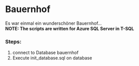 # Bauernhof
Es war einmal ein wunderschöner Bauernhof...\
**NOTE: The scripts are written for Azure SQL Server in T-SQL**

### Steps:
1. connect to Database bauernhof 
2. Execute init_database.sql on database
